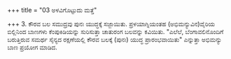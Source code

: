+++
title = "03 ಅಳವಿಗೊಟ್ಟುದು ಮತ್ತೆ"

+++
3. ಕೌರವ ಬಲ ಸಮುದ್ರವು ಪುನಃ ಯುದ್ಧಕ್ಕೆ ಸಜ್ಜಾಯಿತು.  ಪ್ರಳಯಾಗ್ನಿಯಂತಹ (ಅಭಿಮನ್ಯುವಿನ)ವೈರಿಯ ಬಿಲ್ಲಿನಿಂದ ಬಾಣಗಳು ಕೆಂಪುಕಿಡಿಯನ್ನು ಸುರಿಸುತ್ತಾ  ಚಾತುರಂಗ ಬಲವನ್ನು ಕವಿಯಿತು.  "ಎಲೆಲೆ, ಬೆಂಗಾವಲಿನೊಂದಿಗೆ ಬರುತ್ತಿರುವ ಸಮರ್ಥ ಸೈನ್ಯದ ರಕ್ಷಣೆಯಲ್ಲಿ  ಕೌರವ ಬಲಕ್ಕೆ (ಪುನಃ) ಯುದ್ಧ ಪ್ರಾರಂಭವಾಯಿತು" ಎನ್ನುತ್ತಾ ಅಭಿಮನ್ಯು ಬಾಣ ಪ್ರಯೋಗ ಮಾಡಿದ.